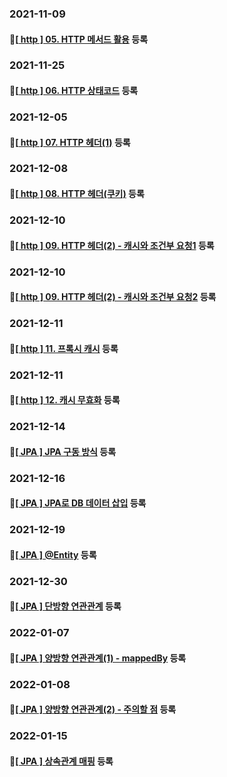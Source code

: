 ### 2021-11-09

#### :apple:[[ http \] 05. HTTP 메서드 활용](https://yanoo.tistory.com/100) 등록

### 2021-11-25

#### :apple:[[ http \] 06. HTTP 상태코드](https://yanoo.tistory.com/101) 등록

### 2021-12-05

#### :apple:[[ http \] 07. HTTP 헤더(1)](https://yanoo.tistory.com/103) 등록

### 2021-12-08

#### :apple:[[ http \] 08. HTTP 헤더(쿠키)](https://yanoo.tistory.com/106) 등록

### 2021-12-10

#### :apple:[[ http \] 09. HTTP 헤더(2) - 캐시와 조건부 요청1](https://yanoo.tistory.com/109) 등록

### 2021-12-10

#### :apple:[[ http \] 09. HTTP 헤더(2) - 캐시와 조건부 요청2](https://yanoo.tistory.com/110) 등록

### 2021-12-11

#### :apple:[[ http ] 11. 프록시 캐시](https://yanoo.tistory.com/111) 등록

### 2021-12-11

#### :apple:[[ http ] 12. 캐시 무효화](https://yanoo.tistory.com/112) 등록

### 2021-12-14

#### :apple:[[ JPA ] JPA 구동 방식](https://yanoo.tistory.com/113) 등록

### 2021-12-16

#### :apple:[[ JPA ] JPA로 DB 데이터 삽입](https://yanoo.tistory.com/114) 등록

### 2021-12-19

#### :apple:[[ JPA ] @Entity](https://yanoo.tistory.com/117) 등록

### 2021-12-30

#### :apple:[[ JPA ] 단방향 연관관계](https://yanoo.tistory.com/120) 등록

### 2022-01-07

#### :apple:[[ JPA ] 양방향 연관관계(1) - mappedBy](https://yanoo.tistory.com/121) 등록

### 2022-01-08

#### :apple:[[ JPA ] 양방향 연관관계(2) - 주의할 점](https://yanoo.tistory.com/122) 등록

### 2022-01-15

#### :apple:[[ JPA ] 상속관계 매핑](https://yanoo.tistory.com/124) 등록

